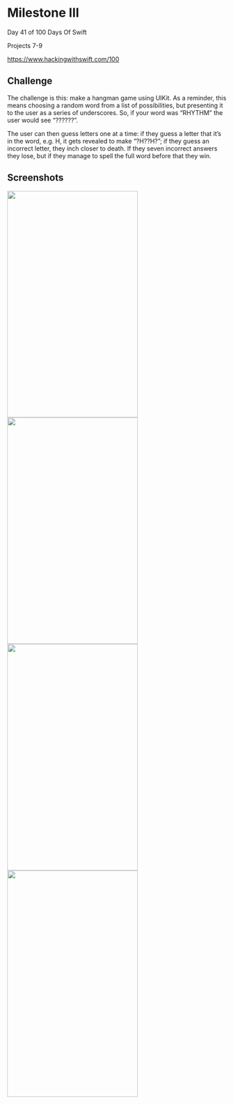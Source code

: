 # Milestone III

Day 41 of 100 Days Of Swift

Projects 7-9 

https://www.hackingwithswift.com/100

## Challenge

The challenge is this: make a hangman game using UIKit. As a reminder, this means choosing a random word from a list of possibilities, but presenting it to the user as a series of underscores. So, if your word was “RHYTHM” the user would see “??????”.

The user can then guess letters one at a time: if they guess a letter that it’s in the word, e.g. H, it gets revealed to make “?H??H?”; if they guess an incorrect letter, they inch closer to death. If they seven incorrect answers they lose, but if they manage to spell the full word before that they win.

## Screenshots

<img src="https://github.com/vogtmano/Milestone-III/assets/92689831/e436c3bd-5092-44b0-8e4c-7c444869128e" width=300 height=520>
                                                                                                        
<img src="https://github.com/vogtmano/Milestone-III/assets/92689831/bf64dfc3-dc4d-4bba-9bf3-b17e4f3d6550" width=300 height=520>

<img src="https://github.com/vogtmano/Milestone-III/assets/92689831/7255ec71-b196-47d2-bfd7-3616d9dfd1f0" width=300 height=520>

<img src="https://github.com/vogtmano/Milestone-III/assets/92689831/70461748-87a5-4d32-a331-75104ad3f21f" width=300 height=520>


